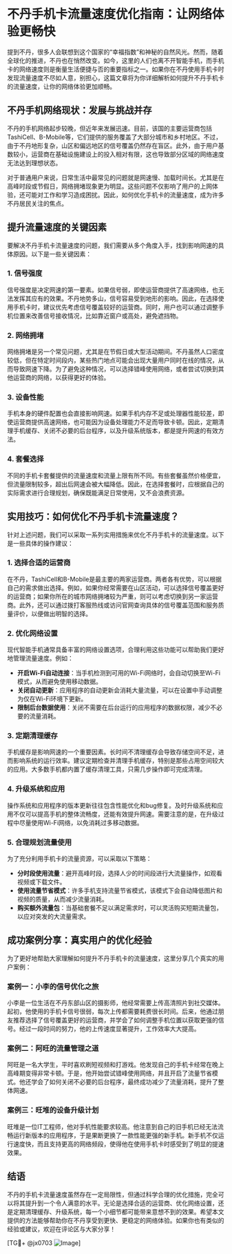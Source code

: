 # 不丹手机卡流量速度优化指南：让网络体验更畅快

提到不丹，很多人会联想到这个国家的“幸福指数”和神秘的自然风光。然而，随着全球化的推进，不丹也在悄然改变。如今，这里的人们也离不开智能手机，而手机卡的网络速度则是衡量生活便捷与否的重要指标之一。如果你在不丹使用手机卡时发现流量速度不尽如人意，别担心，这篇文章将为你详细解析如何提升不丹手机卡的流量速度，让你的网络体验更加顺畅。

## 不丹手机网络现状：发展与挑战并存

不丹的手机网络起步较晚，但近年来发展迅速。目前，该国的主要运营商包括TashiCell、B-Mobile等，它们提供的服务覆盖了大部分城市和乡村地区。不过，由于不丹地形复杂，山区和偏远地区的信号覆盖仍然存在盲区。此外，由于用户基数较小，运营商在基础设施建设上的投入相对有限，这也导致部分区域的网络速度无法达到理想状态。

对于普通用户来说，日常生活中最常见的问题就是网速慢、加载时间长。尤其是在高峰时段或节假日，网络拥堵现象更为明显。这些问题不仅影响了用户的上网体验，还可能对工作和学习造成困扰。因此，如何优化手机卡的流量速度，成为许多不丹居民关注的焦点。

## 提升流量速度的关键因素

要解决不丹手机卡流量速度的问题，我们需要从多个角度入手，找到影响网速的具体原因。以下是一些关键因素：

### 1. **信号强度**
信号强度是决定网速的第一要素。如果信号弱，即使运营商提供了高速网络，也无法发挥其应有的效果。不丹地势多山，信号容易受到地形的影响。因此，在选择使用手机卡时，建议优先考虑信号覆盖较好的运营商。同时，用户也可以通过调整手机位置来改善信号接收情况，比如靠近窗户或高处，避免遮挡物。

### 2. **网络拥堵**
网络拥堵是另一个常见问题，尤其是在节假日或大型活动期间。不丹虽然人口密度较低，但在特定时间段内，某些热门地点可能会出现大量用户同时在线的情况，从而导致网速下降。为了避免这种情况，可以选择错峰使用网络，或者尝试切换到其他运营商的网络，以获得更好的体验。

### 3. **设备性能**
手机本身的硬件配置也会直接影响网速。如果手机内存不足或处理器性能较差，即使运营商提供高速网络，也可能因为设备处理能力不足而导致卡顿。因此，定期清理手机缓存、关闭不必要的后台程序，以及升级系统版本，都是提升网速的有效方法。

### 4. **套餐选择**
不同的手机卡套餐提供的流量速度和流量上限有所不同。有些套餐虽然价格便宜，但流量限制较多，超出后网速会被大幅降低。因此，在选择套餐时，应根据自己的实际需求进行合理规划，确保既能满足日常使用，又不会浪费资源。

## 实用技巧：如何优化不丹手机卡流量速度？

针对上述问题，我们可以采取一系列实用措施来优化不丹手机卡的流量速度。以下是一些具体的操作建议：

### 1. **选择合适的运营商**
在不丹，TashiCell和B-Mobile是最主要的两家运营商。两者各有优势，可以根据自己的需求做出选择。例如，如果你经常需要在山区活动，可以选择信号覆盖更好的运营商；如果你所在的城市网络拥堵较为严重，则可以考虑切换到另一家运营商。此外，还可以通过拨打客服热线或访问官网查询具体的信号覆盖范围和服务质量评价，以便做出明智的选择。

### 2. **优化网络设置**
现代智能手机通常具备丰富的网络设置选项，合理利用这些功能可以帮助我们更好地管理流量速度。例如：
- **开启Wi-Fi自动连接**：当手机检测到可用的Wi-Fi网络时，会自动切换至Wi-Fi模式，从而避免使用移动数据。
- **关闭自动更新**：应用程序的自动更新会消耗大量流量，可以在设置中手动调整为仅在Wi-Fi环境下更新。
- **限制后台数据使用**：关闭不需要在后台运行的应用程序的数据权限，减少不必要的流量消耗。

### 3. **定期清理缓存**
手机缓存是影响网速的一个重要因素。长时间不清理缓存会导致存储空间不足，进而影响系统的运行效率。建议定期检查并清理手机缓存，特别是那些占用空间较大的应用。大多数手机都内置了缓存清理工具，只需几步操作即可完成清理。

### 4. **升级系统和应用**
操作系统和应用程序的版本更新往往包含性能优化和bug修复。及时升级系统和应用不仅可以提高手机的整体流畅度，还能有效提升网速。需要注意的是，在升级过程中尽量使用Wi-Fi网络，以免消耗过多移动数据。

### 5. **合理规划流量使用**
为了充分利用手机卡的流量资源，可以采取以下策略：
- **分时段使用流量**：避开高峰时段，选择人少的时间段进行大流量操作，如观看视频或下载文件。
- **使用流量节省模式**：许多手机支持流量节省模式，该模式下会自动降低图片和视频的质量，从而减少流量消耗。
- **购买额外流量包**：当基础套餐不足以满足需求时，可以灵活购买短期流量包，以应对突发的大流量需求。

## 成功案例分享：真实用户的优化经验

为了更好地帮助大家理解如何提升不丹手机卡的流量速度，这里分享几个真实的用户案例：

### 案例一：小李的信号优化之旅
小李是一位生活在不丹东部山区的摄影师，他经常需要上传高清照片到社交媒体。起初，他使用的手机卡信号很弱，每次上传都需要耗费很长时间。后来，他通过朋友推荐选择了信号覆盖更好的运营商，并学会了如何调整手机位置以获取更强的信号。经过一段时间的努力，他的上传速度显著提升，工作效率大大提高。

### 案例二：阿旺的流量管理之道
阿旺是一名大学生，平时喜欢刷短视频和打游戏。他发现自己的手机卡经常在晚上高峰期变得非常卡顿。于是，他开始尝试错峰使用网络，并且开启了流量节省模式。他还学会了如何关闭不必要的后台程序，最终成功减少了流量消耗，提升了整体网速。

### 案例三：旺堆的设备升级计划
旺堆是一位IT工程师，他对手机性能要求较高。他注意到自己的旧手机已经无法流畅运行新版本的应用程序，于是果断更换了一款性能更强的新手机。新手机不仅运行速度快，而且支持更高的网络频段，使得他在使用手机卡时感受到了明显的提速效果。

## 结语

不丹的手机卡流量速度虽然存在一定局限性，但通过科学合理的优化措施，完全可以将其提升到一个令人满意的水平。无论是选择合适的运营商、优化网络设置，还是定期清理缓存、升级系统，每一个小细节都可能带来意想不到的效果。希望本文提供的方法能够帮助你在不丹享受到更快、更稳定的网络体验。如果你也有类似的经验或建议，欢迎在评论区与大家分享！

[TG💪+ @jx0703 ![Image](https://github.com/user-attachments/assets/dbca1d08-cadb-493c-b0ec-ad6f7a83f270)]
